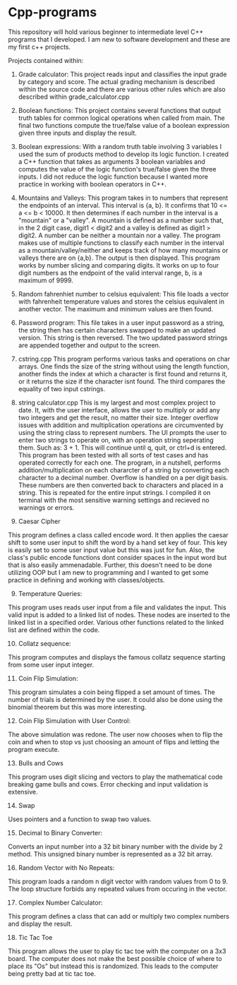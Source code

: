 # Cpp-programs
This repository will hold various beginner to intermediate level C++ programs that I developed.
I am new to software development and these are my first c++ projects.

Projects contained within:

1. Grade calculator: 
This project reads input and classifies the input grade by category and score. The actual grading mechanism is described within the source code and there are various other rules which are also described within grade_calculator.cpp

2. Boolean functions:
This project contains several functions that output truth tables for common logical operations when called from main. The final two functions compute the true/false value of a boolean expression given three inputs and display the result.

3. Boolean expressions:
With a random truth table involving 3 variables I used the sum of products method to develop its logic function. I created a C++ function that takes as arguments 3 boolean variables and computes the value of the logic function's true/false given the three inputs. I did not reduce the logic function because I wanted more practice in working with boolean operators in C++. 

4. Mountains and Valleys:
This program takes in to numbers that represent the endpoints of an interval. This interval is {a, b}. It confirms that 10 <= a <= b < 10000. It then determines if each number in the interval is a "mountain" or a "valley". A mountain is defined as a number such that, in the 2 digit case, digit1 < digit2 and a valley is defined as digit1 > digit2. A number can be neither a mountain nor a valley. The program makes use of multiple functions to classify each number in the interval as a mountain/valley/neither and keeps track of how many mountains or valleys there are on {a,b}. The output is then displayed. This program works by number slicing and comparing digits. It works on up to four digit numbers as the endpoint of the valid interval range, b,  is a maximum of 9999. 

5. Random fahrenhiet number to celsius equivalent:
This file loads a vector with fahrenheit temperature values and stores the celsius equivalent in another vector. The maximum and minimum values are then found.

6. Password program:
This file takes in a user input password as a string, the string then has certain characters swapped to make an updated version. This string is then reversed. The two updated password strings are appended together and output to the screen. 

7. cstring.cpp
This program performs various tasks and operations on char arrays. One finds the size of the string without using the length function, another finds the index at which a character is first found and returns it, or it returns the size if the character isnt found. The third compares the equality of two input cstrings.

8. string calculator.cpp
This is my largest and most complex project to date. It, with the user interface, allows the user to multiply or add any two integers and get the result, no matter their size. Integer overflow issues with addition and multiplication operations are circumvented by using the string class to represent numbers. The UI prompts the user to enter two strings to operate on, with an operation string seperating them. Such as: 3 + 1. This will continue until q, quit, or ctrl+d is entered. This program has been tested with all sorts of test cases and has operated correctly for each one. The program, in a nutshell, performs addition/multiplication on each chararcter of a string by converting each character to a decimal number. Overflow is handled on a per digit basis. These numbers are then converted back to characters and placed in a string. This is repeated for the entire input strings. I compiled it on terminal with the most sensitive warning settings and recieved no warnings or errors.

8. Caesar Cipher

  This program defines a class called encode word. It then applies the caesar shift to some user input to shift the word by a hand set key of four. This key is easily set to some user input value but this was just for fun. Also, the class's public encode functions dont consider spaces in the input word but that is also easily ammenadable. Further, this doesn't need to be done utilizing OOP but I am new to programming and I wanted to get some practice in defining and working with classes/objects. 

9. Temperature Queries: 

This program uses reads user input from a file and validates the input. This valid input is added to a linked list of nodes. These nodes are inserted to the linked list in a specified order. Various other functions related to the linked list are defined within the code. 

10. Collatz sequence:

This program computes and displays the famous collatz sequence starting from some user input integer.

11. Coin Flip Simulation:

This program simulates a coin being flipped a set amount of times. The number of trials is determined by the user. It could also be done using the binomial theorem but this was more interesting.

12. Coin Flip Simulation with User Control:

The above simulation was redone. The user now chooses when to flip the coin and when to stop vs just choosing an amount of flips and letting the program execute.

13. Bulls and Cows

This program uses digit slicing and vectors to play the mathematical code breaking game bulls and cows. Error checking and input validation is extensive.

14. Swap 

Uses pointers and a function to swap two values. 

15. Decimal to Binary Converter: 

Converts an input number into a 32 bit binary number with the divide by 2 method. This unsigned binary number is represented as a 32 bit array.

16. Random Vector with No Repeats:

This program loads a random n digit vector with random values from 0 to 9. The loop structure forbids any repeated values from occuring in the vector. 

17. Complex Number Calculator: 

This program defines a class that can add or multiply two complex numbers and display the result. 

18. Tic Tac Toe 

This program allows the user to play tic tac toe with the computer on a 3x3 board. The computer does not make the best possible choice of where to place its "Os" but instead this is randomized. This leads to the computer being pretty bad at tic tac toe.  
